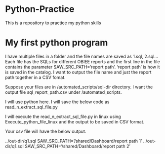 Python-Practice
===============

This is a repository to practice my python skills 

My first python program
=========================

I have multiple files in a folder and the file names are saved as 1.sql, 2.sql… Each file has the SQLs for different OBIEE reports and the first line in the file contains the parameter SAW_SRC_PATH=’report path’. ‘report path’ is how it is saved in the catalog. I want to output the file name and just the report path together in a CSV fomat. 

Suppose your files are in /automated_scripts/sql-dir directory. I want the output file sql_report_path.csv under /automated_scripts.

I will use python here. I will save the below code as read_n_extract_sql_file.py

I will execute the read_n_extract_sql_file.py in linux using Execute_python_file_linux and the output to be saved in CSV format. 

Your csv file will have the below output.

../out-dir/q1.sql SAW_SRC_PATH=’/shared/Dashboard/report path 1’
../out-dir/q1.sql SAW_SRC_PATH=’/shared/Dashboard/report path 2’